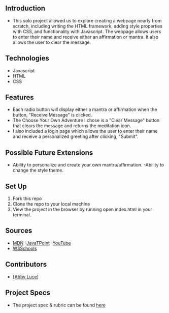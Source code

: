 ## Introduction
  - This solo project allowed us to explore creating a webpage nearly from scratch, including writing the HTML framework, adding style properties with CSS, and functionality with Javascript. The webpage allows users to enter their name and receive either an affirmation or mantra. It also allows the user to clear the message.

## Technologies
  - Javascript
  - HTML
  - CSS

## Features
- Each radio button will display either a mantra or affirmation when the button, "Receive Message" is clicked.
- The Choose Your Own Adventure I chose is a "Clear Message" button that clears the message and returns the meditation icon.
- I also included a login page which allows the user to enter their name and receive a personalized greeting after clicking, "Submit".


## Possible Future Extensions
  - Ability to personalize and create your own mantra/affirmation.
  -Ability to change the style theme.

## Set Up

1. Fork this repo  
2. Clone the repo to your local machine
3. View the project in the browser by running open index.html in your terminal.


## Sources
  - [MDN](http://developer.mozilla.org/en-US/)
  -[JavaTPoint](https://www.javatpoint.com/how-to-check-a-radio-button-using-javascript)
  -[YouTube](https://www.youtube.com/)
  - [W3Schools](https://www.w3schools.com/)

## Contributors
  - [[Abby Luce](https://github.com/abbyluce)]


## Project Specs
  - The project spec & rubric can be found [here](https://frontend.turing.edu/projects/module-1/self-care-center.html)
